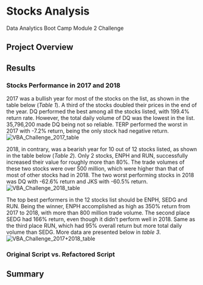 # Stocks Analysis
Data Analytics Boot Camp Module 2 Challenge
## Project Overview

## Results

### Stocks Performance in 2017 and 2018
2017 was a bullish year for most of the stocks on the list, as shown in the table below (*Table 1*). A third of the stocks doubled their prices in the end of the year. DQ performed the best among all the stocks listed, with 199.4% return rate. However, the total daily volume of DQ was the lowest in the list. 35,796,200 made DQ being not so reliable. TERP performed the worst in 2017 with -7.2% return, being the only stock had negative return.
![VBA_Challenge_2017_table](https://user-images.githubusercontent.com/78275082/109587088-76387900-7ad4-11eb-9b14-cf746ffd39d0.png)

2018, in contrary, was a bearish year for 10 out of 12 stocks listed, as shown in the table below (*Table 2*). Only 2 stocks, ENPH and RUN, successfully increased their value for roughly more than 80%. The trade volumes of these two stocks were over 500 million, which were higher than that of most of other stocks had in 2018. The two worst performing stocks in 2018 was DQ with -62.6% return and JKS with -60.5% return.
![VBA_Challenge_2018_table](https://user-images.githubusercontent.com/78275082/109587105-7fc1e100-7ad4-11eb-8a72-a963ce51ab8c.png)

The top best performers in the 12 stocks list should be ENPH, SEDG and RUN. Being the winner, ENPH accomplished as high as 350% return from 2017 to 2018, with more than 800 million trade volume. The second place SEDG had 166% return, even though it didn’t perform well in 2018. Same as the third place RUN, which had 95% overall return but more total daily volume than SEDG. More data are presented below in *table 3*.
![VBA_Challenge_2017+2018_table](https://user-images.githubusercontent.com/78275082/109587112-83556800-7ad4-11eb-9bea-865ac879e10c.png)

### Original Script vs. Refactored Script

## Summary
